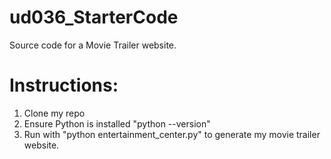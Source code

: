# ud036_StarterCode
Source code for a Movie Trailer website.

# Instructions:
1. Clone my repo
2. Ensure Python is installed "python --version"
3. Run with "python entertainment_center.py" to generate my movie trailer website. 
